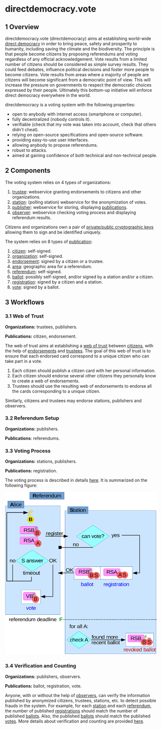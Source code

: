# directdemocracy.vote

## 1 Overview

directdemocracy.vote (directdemocracy) aims at establishing world-wide [direct democracy](https://en.wikipedia.org/wiki/Direct_democracy) in order to bring peace, safety and prosperity to humanity, including saving the climate and the biodiversity.
The principle is that people become citizens by proposing referendums and voting regardless of any official acknowledgement.
Vote results from a limited number of citizens should be considered as simple survey results.
They could feed debates, influence political decisions and foster more people to become citizens.
Vote results from areas where a majority of people are citizens will become significant from a democratic point of view.
This will increase the pressure on governments to respect the democratic choices expressed by their people.
Ultimately this bottom-up initiative will enforce direct democracy everywhere in the world.

directdemocracy is a voting system with the following properties:

- open to anybody with internet access (smartphone or computer).
- fully decentralized (nobody controls it).
- verifiable (check that my vote was taken into account, check that others didn't cheat).
- relying on open-source specifications and open-source software.
- providing easy-to-use user interfaces.
- allowing anybody to propose referendums.
- robust to attacks.
- aimed at gaining confidence of both technical and non-technical people.

## 2 Components

The voting system relies on 4 types of organizations:

1. [trustee](trustee.md): webservice granting endorsements to citizens and other organizations.
2. [station](station.md): (polling station) webservice for the anonymization of votes.
3. [publisher](publisher.md): webservice for storing, displaying [publications](publication.md).
4. [observer](observer.md): webservice checking voting process and displaying referendum results.

Citizens and organizations own a pair of [private/public cryptographic keys](cryptography.md) allowing them to sign and be identified uniquely.

The system relies on 8 types of [publication](publication.md):

1. [citizen](citizen.md): self-signed.
2. [organization](organization.md): self-signed.
3. [endorsement](endorsement.md): signed by a citizen or a trustee.
4. [area](area.md): geographic area for a referendum.
5. [referendum](referendum.md): self-signed.
6. [ballot](ballot.md): possibly self-signed, and/or signed by a station and/or a citizen.
7. [registration](registration.md): signed by a citizen and a station.
8. [vote](vote.md): signed by a ballot.

## 3 Workflows

### 3.1 Web of Trust

**Organizations:** trustees, publishers.

**Publications:** citizen, endorsement.

The web of trust aims at establishing a [web of trust](https://en.wikipedia.org/wiki/Web_of_trust) between [citizens](citizen.md), with the help of [endorsements](endorsement.md) and [trustees](trustee.md).
The goal of this web of trust is to ensure that each endorsed card correspond to a unique citizen who can take part in a vote.

1. Each citizen should publish a citizen card with her personal information.
2. Each citizen should endorse several other citizens they personally know to create a web of endorsements.
3. Trustees should use the resulting web of endorsements to endorse all the cards corresponding to a unique citizen.

Similarly, citizens and trustees may endorse stations, publishers and observers.

### 3.2 Referendum Setup

**Organizations:** publishers.

**Publications**: referendums.

### 3.3 Voting Process

**Organizations:** stations, publishers.

**Publications:** registration.

The voting process is described in details [here](voting.md). It is summarized on the following figure:

<img src="https://raw.githubusercontent.com/directdemocracy-vote/doc/master/vote.png" alt="Voting Process" width="561"/>

### 3.4 Verification and Counting

**Organizations:** publishers, observers.

**Publications:** ballot, registration, vote.

Anyone, with or without the help of [observers](observer.md), can verify the information published by anonymized citizens, trustees, stations, etc. to detect possible frauds in the system.
For example, for each [station](station.md) and each [referendum](referendum.nd), the number of published [registrations](registration.md) should match the number of published [ballots](ballot.md).
Also, the published [ballots](ballot.md) should match the published [votes](vote.md).
More details about verification and counting are provided [here](voting.md).
